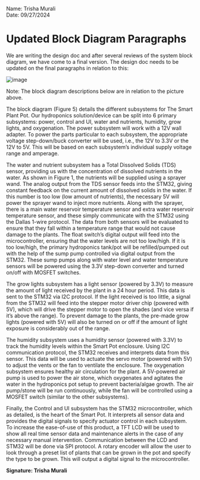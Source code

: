 Name: Trisha Murali <br/>
Date: 09/27/2024

# Updated Block Diagram Paragraphs 
We are writing the design doc and after several reviews of the system block diagram, we have come to a final version. The design doc needs to be updated on the final paragraphs in relation to this: <br/>

![image](https://github.com/user-attachments/assets/53e34620-baf4-4f9a-9613-9f384853f76d)

Note: The block diagram descriptions below are in relation to the picture above. 

The block diagram (Figure 5) details the different subsystems for The Smart Plant Pot. Our hydroponics solution/device can be split into 6 primary subsystems: power, control and UI, water and nutrients, humidity, grow lights, and oxygenation. The power subsystem will work with a 12V wall adapter. To power the parts particular to each subsystem, the appropriate voltage step-down/buck converter will be used, i.e., the 12V to 3.3V or the 12V to 5V. This will be based on each subsystem’s individual supply voltage range and amperage. 

The water and nutrient subsystem has a Total Dissolved Solids (TDS) sensor, providing us with the concentration of dissolved nutrients in the water. As shown in Figure 1, the nutrients will be supplied using a sprayer wand. The analog output from the TDS sensor feeds into the STM32, giving constant feedback on the current amount of dissolved solids in the water. If this number is too low (low amount of nutrients), the necessary 5V will power the sprayer wand to inject more nutrients. Along with the sprayer, there is a main water reservoir temperature sensor and extra water reservoir temperature sensor, and these simply communicate with the STM32 using the Dallas 1-wire protocol. The data from both sensors will be evaluated to ensure that they fall within a temperature range that would not cause damage to the plants. The float switch’s digital output will feed into the microcontroller, ensuring that the water levels are not too low/high. If it is too low/high, the primary hydroponics tank/pot will be refilled/pumped out with the help of the sump pump controlled via digital output from the STM32. These sump pumps along with water level and water temperature sensors will be powered using the 3.3V step-down converter and turned on/off with MOSFET switches. 

The grow lights subsystem has a light sensor (powered by 3.3V) to measure the amount of light received by the plant in a 24 hour period. This data is sent to the STM32 via I2C protocol. If the light received is too little, a signal from the STM32 will feed into the stepper motor driver chip (powered with 5V), which will drive the stepper motor to open the shades (and vice versa if it’s above the range). To prevent damage to the plants, the pre-made grow lights (powered with 5V) will also be turned on or off if the amount of light exposure is considerably out of the range. 

The humidity subsystem uses a humidity sensor (powered with 3.3V) to track the humidity levels within the Smart Pot enclosure. Using I2C communication protocol, the STM32 receives and interprets data from this sensor. This data will be used to actuate the servo motor (powered with 5V) to adjust the vents or the fan to ventilate the enclosure. 
The oxygenation subsystem ensures healthy air circulation for the plant. A 5V-powered air pump is used to power the air stone, which oxygenates and agitates the water in the hydroponics pot setup to prevent bacteria/algae growth. The air pump/stone will be run continuously, while the fan will be controlled using a MOSFET switch (similar to the other subsystems). 

Finally, the Control and UI subsystem has the STM32 microcontroller, which as detailed, is the heart of the Smart Pot. It interprets all sensor data and provides the digital signals to specify actuator control in each subsystem. To increase the ease-of-use of this product, a TFT LCD will be used to show all real time sensor data and maintenance alerts in the case of any necessary manual intervention. Communication between the LCD and STM32 will be done via SPI protocol. A rotary encoder will allow the user to look through a preset list of plants that can be grown in the pot and specify the type to be grown. This will output a digital signal to the microcontroller. 

**Signature: Trisha Murali**
